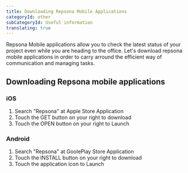 ```yaml
---
title: Downloading Repsona Mobile Applications
categoryId: other
subCategoryId: Useful information
translating: true
---
```


Repsona Mobile applications allow you to check the latest status of your project even while you are heading to the office. Let's download repsona mobile applications in order to carry arround the efficient way of communication and managing tasks. 

## Downloading Repsona mobile applications

### iOS

1. Search "Repsona" at Apple Store Application
1. Touch the GET button on your right to download
1. Touch the OPEN button on your right to Launch

### Android

1. Search "Repsona" at GoolePlay Store Application
1. Touch the INSTALL button on your right to download
1. Touch the application icon to Launch


